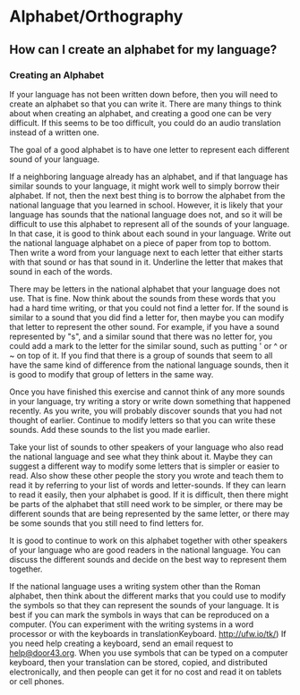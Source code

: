 # Alphabet/Orthography #

## How can I create an alphabet for my language? ##


### Creating an Alphabet

If your language has not been written down before, then you will need to create an alphabet so that you can write it. There are many things to think about when creating an alphabet, and creating a good one can be very difficult. If this seems to be too difficult, you could do an audio translation instead of a written one.

The goal of a good alphabet is to have one letter to represent each different sound of your language.

If a neighboring language already has an alphabet, and if that language has similar sounds to your language, it might work well to simply borrow their alphabet. If not, then the next best thing is to borrow the alphabet from the national language that you learned in school. However, it is likely that your language has sounds that the national language does not, and so it will be difficult to use this alphabet to represent all of the sounds of your language. In that case, it is good to think about each sound in your language. Write out the national language alphabet on a piece of paper from top to bottom. Then write a word from your language next to each letter that either starts with that sound or has that sound in it. Underline the letter that makes that sound in each of the words.

There may be letters in the national alphabet that your language does not use. That is fine. Now think about the sounds from these words that you had a hard time writing, or that you could not find a letter for. If the sound is similar to a sound that you did find a letter for, then maybe you can modify that letter to represent the other sound. For example, if you have a sound represented by "s", and a similar sound that there was no letter for, you could add a mark to the letter for the similar sound, such as putting ' or ^ or ~ on top of it. If you find that there is a group of sounds that seem to all have the same kind of difference from the national language sounds, then it is good to modify that group of letters in the same way.

Once you have finished this exercise and cannot think of any more sounds in your language, try writing a story or write down something that happened recently. As you write, you will probably discover sounds that you had not thought of earlier. Continue to modify letters so that you can write these sounds. Add these sounds to the list you made earlier.

Take your list of sounds to other speakers of your language who also read the national language and see what they think about it. Maybe they can suggest a different way to modify some letters that is simpler or easier to read. Also show these other people the story you wrote and teach them to read it by referring to your list of words and letter-sounds. If they can learn to read it easily, then your alphabet is good. If it is difficult, then there might be parts of the alphabet that still need work to be simpler, or there may be different sounds that are being represented by the same letter, or there may be some sounds that you still need to find letters for.

It is good to continue to work on this alphabet together with other speakers of your language who are good readers in the national language. You can discuss the different sounds and decide on the best way to represent them together.

If the national language uses a writing system other than the Roman alphabet, then think about the different marks that you could use to modify the symbols so that they can represent the sounds of your language. It is best if you can mark the symbols in ways that can be reproduced on a computer. (You can experiment with the writing systems in a word processor or with the keyboards in translationKeyboard. http://ufw.io/tk/) If you need help creating a keyboard, send an email request to <help@door43.org>. When you use symbols that can be typed on a computer keyboard, then your translation can be stored, copied, and distributed electronically, and then people can get it for no cost and read it on tablets or cell phones.